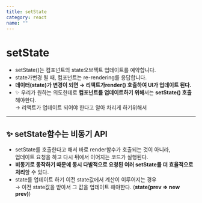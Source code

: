 ```yaml
---
title: setState
category: react
name: ""
---
```


# setState

- setState()는 컴포넌트의 state오브젝트 업데이트를 예약합니다.
- state가변경 될 때, 컴포넌트는 re-rendering를 응답합니다.
- **데이터(state)가 변경이 되면 → 리액트가render() 호출하여 UI가 업데이트 된다.**
- ✨ 우리가 원하는 의도한데로 **컴포넌트를 업데이트하기 위해**서는 **setState() 호출**해야한다.  
  → 리액트가 업데이트 되어야 한다고 알아 차리게 하기위해서

---

## ✨ setState함수는 비동기 API

- setState를 호출한다고 해서 바로 render함수가 호출되는 것이 아니라,  
  업데이트 요청을 하고 다시 뒤에서 이어지는 코드가 실행된다.
- **비동기로 동작하기 때문에 동시 다발적으로 요청된 여러 setState를 더 효율적으로 처리**할 수 있다.
- state를 업데이트 하기 이전 state값에서 계산이 이루어지는 경우  
  → 이전 state값을 받아서 그 값을 업데이트 해야한다. (**state(prev => new prev)**)
